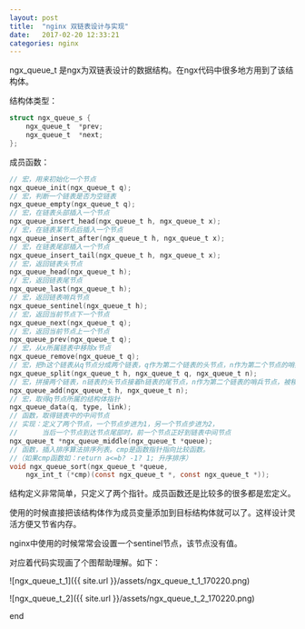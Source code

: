 ```yaml
---
layout: post
title:  "nginx 双链表设计与实现"
date:   2017-02-20 12:33:21
categories: nginx
---
```


ngx\_queue\_t 是ngx为双链表设计的数据结构。在ngx代码中很多地方用到了该结构体。

结构体类型：

```c
struct ngx_queue_s {
    ngx_queue_t  *prev;
    ngx_queue_t  *next;
};
```

成员函数：

```c
// 宏，用来初始化一个节点
ngx_queue_init(ngx_queue_t q);
// 宏，判断一个链表是否为空链表
ngx_queue_empty(ngx_queue_t q);
// 宏，在链表头部插入一个节点
ngx_queue_insert_head(ngx_queue_t h, ngx_queue_t x);
// 宏，在链表某节点后插入一个节点
ngx_queue_insert_after(ngx_queue_t h, ngx_queue_t x);
// 宏，在链表尾部插入一个节点
ngx_queue_insert_tail(ngx_queue_t h, ngx_queue_t x);
// 宏，返回链表头节点
ngx_queue_head(ngx_queue_t h);
// 宏，返回链表尾节点
ngx_queue_last(ngx_queue_t h);
// 宏，返回链表哨兵节点
ngx_queue_sentinel(ngx_queue_t h);
// 宏，返回当前节点下一个节点
ngx_queue_next(ngx_queue_t q);
// 宏，返回当前节点上一个节点
ngx_queue_prev(ngx_queue_t q);
// 宏，从x所属链表中移除x节点
ngx_queue_remove(ngx_queue_t q);
// 宏，把h这个链表从q节点分成两个链表，q作为第二个链表的头节点，n作为第二个节点的哨兵节点
ngx_queue_split(ngx_queue_t h, ngx_queue_t q, ngx_queue_t n);
// 宏，拼接两个链表，n链表的头节点接着h链表的尾节点，n作为第二个链表的哨兵节点，被移除
ngx_queue_add(ngx_queue_t h, ngx_queue_t n);
// 宏，取得q节点所属的结构体指针
ngx_queue_data(q, type, link);
// 函数，取得链表中的中间节点
// 实现：定义了两个节点，一个节点步进为1，另一个节点步进为2，
//      当后一个节点到达节点尾部时，前一个节点正好到链表中间节点
ngx_queue_t *ngx_queue_middle(ngx_queue_t *queue);
// 函数，插入排序算法排序列表。cmp是函数指针指向比较函数。
//（如果cmp函数如：return a<=b? -1? 1; 升序排序）
void ngx_queue_sort(ngx_queue_t *queue,
    ngx_int_t (*cmp)(const ngx_queue_t *, const ngx_queue_t *));
```

结构定义非常简单，只定义了两个指针。成员函数还是比较多的很多都是宏定义。

使用的时候直接把该结构体作为成员变量添加到目标结构体就可以了。这样设计灵活方便又节省内存。

nginx中使用的时候常常会设置一个sentinel节点，该节点没有值。


对应着代码实现画了个图帮助理解。如下：

![ngx_queue_t_1]({{ site.url }}/assets/ngx_queue_t_1_170220.png)

![ngx_queue_t_2]({{ site.url }}/assets/ngx_queue_t_2_170220.png)

end